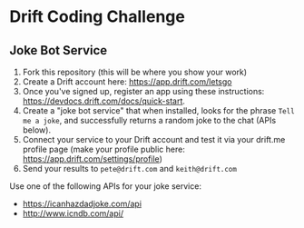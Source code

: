 # Drift Coding Challenge

## Joke Bot Service

1. Fork this repository (this will be where you show your work)
2. Create a Drift account here: https://app.drift.com/letsgo
3. Once you've signed up, register an app using these instructions: https://devdocs.drift.com/docs/quick-start.
4. Create a "joke bot service" that when installed, looks for the phrase `Tell me a joke`, and successfully returns a random joke to the chat (APIs below).
5. Connect your service to your Drift account and test it via your drift.me profile page (make your profile public here: https://app.drift.com/settings/profile)
6. Send your results to `pete@drift.com` and `keith@drift.com`

Use one of the following APIs for your joke service:

- https://icanhazdadjoke.com/api
- http://www.icndb.com/api/
